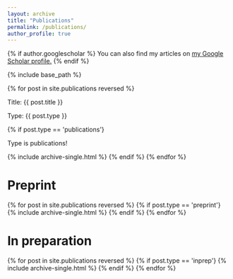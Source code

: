 ```yaml
---
layout: archive
title: "Publications"
permalink: /publications/
author_profile: true
---
```


{% if author.googlescholar %}
  You can also find my articles on <u><a href="{{author.googlescholar}}">my Google Scholar profile</a>.</u>
{% endif %}

{% include base_path %}

{% for post in site.publications reversed %}
  <p> Title: {{ post.title }} </p>
  <p> Type: {{ post.type }} </p>
  {% if post.type == 'publications'}
    <p> Type is publications! </p>
    {% include archive-single.html %}
  {% endif %}
{% endfor %}

# Preprint

{% for post in site.publications reversed %}
  {% if post.type == 'preprint'}
    {% include archive-single.html %}
  {% endif %}
{% endfor %}

# In preparation

{% for post in site.publications reversed %}
  {% if post.type == 'inprep'}
    {% include archive-single.html %}
  {% endif %}
{% endfor %}
